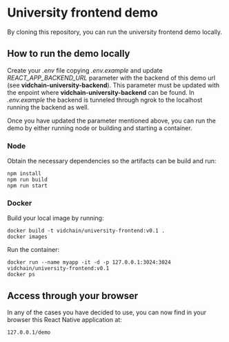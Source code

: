 # University frontend demo

By cloning this repository, you can run the university frontend demo locally.

## How to run the demo locally

Create your *.env* file copying *.env.example* and update *REACT_APP_BACKEND_URL* parameter with the backend of this demo url (see **vidchain-university-backend**). This parameter must be updated with the enpoint where **vidchain-university-backend** can be found. In *.env.example* the backend is tunneled through ngrok to the localhost running the backend as well.

Once you have updated the parameter mentioned above, you can run the demo by either running node or building and starting a container.

### Node

Obtain the necessary dependencies so the artifacts can be build and run:

```
npm install
npm run build
npm run start
```

### Docker

Build your local image by running:

```
docker build -t vidchain/university-frontend:v0.1 .
docker images
```

Run the container:
```
docker run --name myapp -it -d -p 127.0.0.1:3024:3024 vidchain/university-frontend:v0.1
docker ps
```

## Access through your browser

In any of the cases you have decided to use, you can now find in your browser this React Native application at:

```
127.0.0.1/demo
```